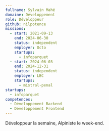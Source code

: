 ```yaml
---
fullname: Sylvain Mahé
domaine: Développement
role: Développeur
github: nilpotence
missions:
  - start: 2021-09-13
    end: 2024-06-30
    status: independent
    employer: Octo
    startups:
      - infoparquet
  - start: 2024-06-03
    end: 2024-12-31
    status: independent
    employer: LBC
    startups:
      - mistral-penal
startups:
  - infoparquet
competences:
  - Développement Backend
  - Développement Frontend
---
```

Développeur la semaine, Alpiniste le week-end.